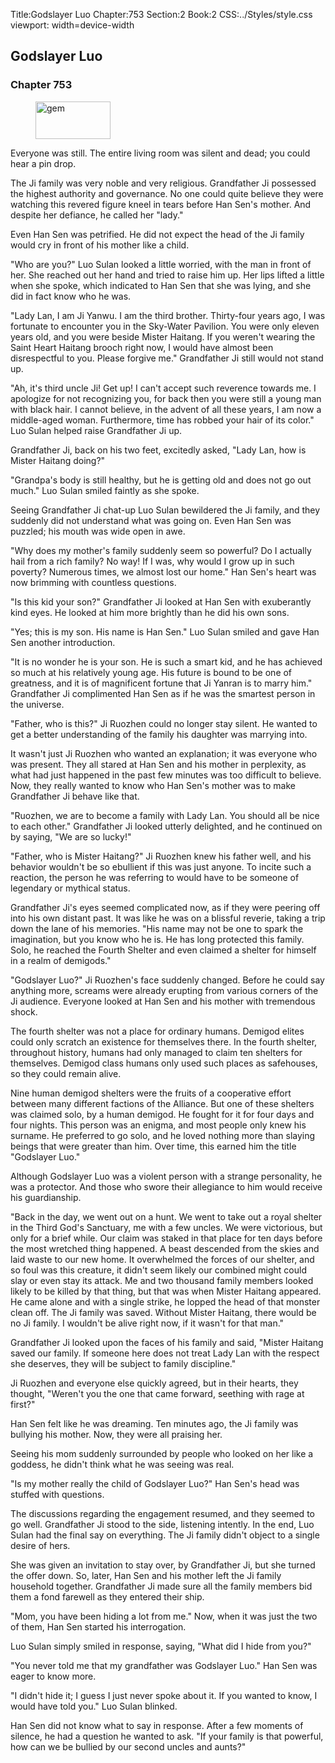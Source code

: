 Title:Godslayer Luo 
Chapter:753 
Section:2 
Book:2 
CSS:../Styles/style.css 
viewport: width=device-width
  
## Godslayer Luo
### Chapter 753 
<figure>
	<img src="../Images/gem.gif" alt="gem" id="gem" width="120" height="60" />
</figure>
  

  
  Everyone was still. The entire living room was silent and dead; you could hear a pin drop.

The Ji family was very noble and very religious. Grandfather Ji possessed the highest authority and governance. No one could quite believe they were watching this revered figure kneel in tears before Han Sen's mother. And despite her defiance, he called her "lady."

Even Han Sen was petrified. He did not expect the head of the Ji family would cry in front of his mother like a child.

"Who are you?" Luo Sulan looked a little worried, with the man in front of her. She reached out her hand and tried to raise him up. Her lips lifted a little when she spoke, which indicated to Han Sen that she was lying, and she did in fact know who he was.

"Lady Lan, I am Ji Yanwu. I am the third brother. Thirty-four years ago, I was fortunate to encounter you in the Sky-Water Pavilion. You were only eleven years old, and you were beside Mister Haitang. If you weren't wearing the Saint Heart Haitang brooch right now, I would have almost been disrespectful to you. Please forgive me." Grandfather Ji still would not stand up.

"Ah, it's third uncle Ji! Get up! I can't accept such reverence towards me. I apologize for not recognizing you, for back then you were still a young man with black hair. I cannot believe, in the advent of all these years, I am now a middle-aged woman. Furthermore, time has robbed your hair of its color." Luo Sulan helped raise Grandfather Ji up.

Grandfather Ji, back on his two feet, excitedly asked, "Lady Lan, how is Mister Haitang doing?"

"Grandpa's body is still healthy, but he is getting old and does not go out much." Luo Sulan smiled faintly as she spoke.

Seeing Grandfather Ji chat-up Luo Sulan bewildered the Ji family, and they suddenly did not understand what was going on. Even Han Sen was puzzled; his mouth was wide open in awe.

"Why does my mother's family suddenly seem so powerful? Do I actually hail from a rich family? No way! If I was, why would I grow up in such poverty? Numerous times, we almost lost our home." Han Sen's heart was now brimming with countless questions.

"Is this kid your son?" Grandfather Ji looked at Han Sen with exuberantly kind eyes. He looked at him more brightly than he did his own sons.

"Yes; this is my son. His name is Han Sen." Luo Sulan smiled and gave Han Sen another introduction.

"It is no wonder he is your son. He is such a smart kid, and he has achieved so much at his relatively young age. His future is bound to be one of greatness, and it is of magnificent fortune that Ji Yanran is to marry him." Grandfather Ji complimented Han Sen as if he was the smartest person in the universe.

"Father, who is this?" Ji Ruozhen could no longer stay silent. He wanted to get a better understanding of the family his daughter was marrying into.

It wasn't just Ji Ruozhen who wanted an explanation; it was everyone who was present. They all stared at Han Sen and his mother in perplexity, as what had just happened in the past few minutes was too difficult to believe. Now, they really wanted to know who Han Sen's mother was to make Grandfather Ji behave like that.

"Ruozhen, we are to become a family with Lady Lan. You should all be nice to each other." Grandfather Ji looked utterly delighted, and he continued on by saying, "We are so lucky!"

"Father, who is Mister Haitang?" Ji Ruozhen knew his father well, and his behavior wouldn't be so ebullient if this was just anyone. To incite such a reaction, the person he was referring to would have to be someone of legendary or mythical status.

Grandfather Ji's eyes seemed complicated now, as if they were peering off into his own distant past. It was like he was on a blissful reverie, taking a trip down the lane of his memories. "His name may not be one to spark the imagination, but you know who he is. He has long protected this family. Solo, he reached the Fourth Shelter and even claimed a shelter for himself in a realm of demigods."

"Godslayer Luo?" Ji Ruozhen's face suddenly changed. Before he could say anything more, screams were already erupting from various corners of the Ji audience. Everyone looked at Han Sen and his mother with tremendous shock.

The fourth shelter was not a place for ordinary humans. Demigod elites could only scratch an existence for themselves there. In the fourth shelter, throughout history, humans had only managed to claim ten shelters for themselves. Demigod class humans only used such places as safehouses, so they could remain alive.

Nine human demigod shelters were the fruits of a cooperative effort between many different factions of the Alliance. But one of these shelters was claimed solo, by a human demigod. He fought for it for four days and four nights. This person was an enigma, and most people only knew his surname. He preferred to go solo, and he loved nothing more than slaying beings that were greater than him. Over time, this earned him the title "Godslayer Luo."

Although Godslayer Luo was a violent person with a strange personality, he was a protector. And those who swore their allegiance to him would receive his guardianship.

"Back in the day, we went out on a hunt. We went to take out a royal shelter in the Third God's Sanctuary, me with a few uncles. We were victorious, but only for a brief while. Our claim was staked in that place for ten days before the most wretched thing happened. A beast descended from the skies and laid waste to our new home. It overwhelmed the forces of our shelter, and so foul was this creature, it didn't seem likely our combined might could slay or even stay its attack. Me and two thousand family members looked likely to be killed by that thing, but that was when Mister Haitang appeared. He came alone and with a single strike, he lopped the head of that monster clean off. The Ji family was saved. Without Mister Haitang, there would be no Ji family. I wouldn't be alive right now, if it wasn't for that man."

Grandfather Ji looked upon the faces of his family and said, "Mister Haitang saved our family. If someone here does not treat Lady Lan with the respect she deserves, they will be subject to family discipline."

Ji Ruozhen and everyone else quickly agreed, but in their hearts, they thought, "Weren't you the one that came forward, seething with rage at first?"

Han Sen felt like he was dreaming. Ten minutes ago, the Ji family was bullying his mother. Now, they were all praising her.

Seeing his mom suddenly surrounded by people who looked on her like a goddess, he didn't think what he was seeing was real.

"Is my mother really the child of Godslayer Luo?" Han Sen's head was stuffed with questions.

The discussions regarding the engagement resumed, and they seemed to go well. Grandfather Ji stood to the side, listening intently. In the end, Luo Sulan had the final say on everything. The Ji family didn't object to a single desire of hers.

She was given an invitation to stay over, by Grandfather Ji, but she turned the offer down. So, later, Han Sen and his mother left the Ji family household together. Grandfather Ji made sure all the family members bid them a fond farewell as they entered their ship.

"Mom, you have been hiding a lot from me." Now, when it was just the two of them, Han Sen started his interrogation.

Luo Sulan simply smiled in response, saying, "What did I hide from you?"

"You never told me that my grandfather was Godslayer Luo." Han Sen was eager to know more.

"I didn't hide it; I guess I just never spoke about it. If you wanted to know, I would have told you." Luo Sulan blinked.

Han Sen did not know what to say in response. After a few moments of silence, he had a question he wanted to ask. "If your family is that powerful, how can we be bullied by our second uncles and aunts?"
